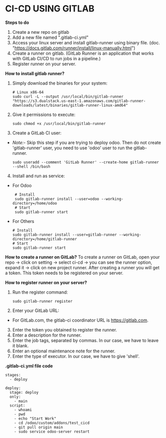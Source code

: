 # CI-CD USING GITLAB

**Steps to do**
1. Create a new repo on gitlab
2. Add a new file named ".gitlab-ci.yml"
3. Access your linux server and install gitlab-runner using binary file. (doc. "https://docs.gitlab.com/runner/install/linux-manually.html")
4. Create a runner on gitlab. (GitLab Runner is an application that works with GitLab CI/CD to run jobs in a pipeline.)
5. Register runner on your server.




  
**How to install gitlab runner?**
1. Simply download the binaries for your system:
   ```
   # Linux x86-64
   sudo curl -L --output /usr/local/bin/gitlab-runner "https://s3.dualstack.us-east-1.amazonaws.com/gitlab-runner-downloads/latest/binaries/gitlab-runner-linux-amd64"

   ```
2. Give it permissions to execute:
   ```
   sudo chmod +x /usr/local/bin/gitlab-runner
   ```
3. Create a GitLab CI user:
- *Note:-* Skip this step if you are trying to deploy odoo. Then do not create 'gitlab-runner' user, you need to use 'odoo' user to run the gitlab-runner.
   ```
   sudo useradd --comment 'GitLab Runner' --create-home gitlab-runner --shell /bin/bash
   ```
4. Install and run as service:
- For Odoo
  ```
   # Install
   sudo gitlab-runner install --user=odoo --working-directory=/home/odoo
   # Start
   sudo gitlab-runner start
   ```
- For Others
   ```
   # Install
   sudo gitlab-runner install --user=gitlab-runner --working-directory=/home/gitlab-runner
   # Start
   sudo gitlab-runner start
   ```



**How to create a runner on GitLab?**
To create a runner on GitLab, open your repo -> click on setting -> select ci-cd -> you can see the runner option, expand it -> click on new project runner.
After creating a runner you will get a token. This token needs to be registered on your server.


**How to register runner on your server?**
1. Run the register command:
   ```
   sudo gitlab-runner register
   ```
2. Enter your GitLab URL:
- For GitLab.com, the gitlab-ci coordinator URL is https://gitlab.com.
3. Enter the token you obtained to register the runner.
4. Enter a description for the runner.
5. Enter the job tags, separated by commas. In our case, we have to leave it blank.
6. Enter an optional maintenance note for the runner.
7. Enter the type of executor. In our case, we have to give 'shell'.




**.gitlab-ci.yml file code**
```
stages:
  - deploy

deploy:
  stage: deploy
  only:
    - main
  script:
    - whoami
    - pwd
    - echo "Start Work"
    - cd /odoo/custom/addons/test_cicd
    - git pull origin main
    - sudo service odoo-server restart
```
